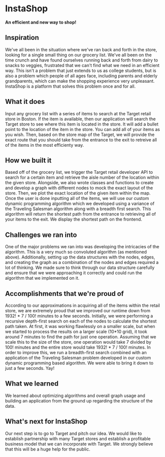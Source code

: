 # InstaShop

**An efficient and new way to shop!**

## Inspiration
We've all been in the situation where we've ran back and forth in the store, looking for a single small thing on our grocery list. We've all been on the time crunch and have found ourselves running back and forth from dairy to snacks to veggies, frustrated that we can't find what we need in an efficient way. This isn't a problem that just extends to us as college students, but is also a problem which people of all ages face, including parents and elderly grandparents, which can make the shopping experience very unpleasant. InstaShop is a platform that solves this problem once and for all.

## What it does
Input any grocery list with a series of items to search at the Target retail store in Boston. If the item is available, then our application will search the Target store to see where this item is located in the store. It will add a bullet point to the location of the item in the store. You can add all of your items as you wish. Then, based on the store map of the Target, we will provide the exact route that you should take from the entrance to the exit to retreive all of the items in the most efficienty way.

## How we built it
Based off of the grocery list, we trigger the Target retail developer API to search for a certain item and retrieve the aisle number of the location within the given store. Alongside, we also wrote classes and functions to create and develop a graph with different nodes to mock the exact layout of the store. Then, we plot the exact location of the given item within the map. Once the user is done inputting all of the items, we will use our custom dynamic programming algorithm which we developed using a variance of the Traveling Salesman algorithm along with a breadth first search. This algorithm will return the shortest path from the entrance to retrieving all of your items to the exit. We display the shortest path on the frontend.

## Challenges we ran into
One of the major problems we ran into was developing the intricacies of the algorithm. This is a very much so convoluted algorithm (as mentioned above). Additionally, setting up the data structures with the nodes, edges, and creating the graph as a combination of the nodes and edges required a lot of thinking. We made sure to think through our data structure carefully and ensure that we were approaching it correctly and could run the algorithm that we implemented on it.

## Accomplishments that we're proud of
According to our approximations in acquiring all of the items within the retail store, we are extremely proud that we improved our runtime down from 1932! * 7 / 100! minutes to a few seconds. Initially, we were performing a recursive depth-first search on each of the nodes to calculate the shortest path taken. At first, it was working flawlessly on a smaller scale, but when we started to process the results on a larger scale (10*10 grid), it took around 7 minutes to find the path for just one operation. Assuming that we scale this to the size of the store, one operation would take 7 divided by 100! minutes and the entire store would take 1932! * 7 / 100! minutes. In order to improve this, we run a breadth-first search combined with an application of the Traveling Salesman problem developed in our custom dynamic programming based algorithm. We were able to bring it down to just a few seconds. Yay!

## What we learned
We learned about optimizing algorithms and overall graph usage and building an application from the ground up regarding the structure of the data.

## What's next for InstaShop
Our next step is to go to Target and pitch our idea. We would like to establish partnership with many Target stores and establish a profitable business model that we can incorporate with Target. We strongly believe that this will be a huge help for the public.
